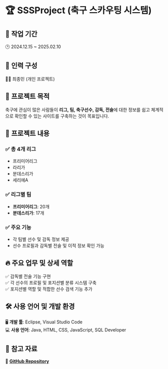 # 🏆 SSSProject (축구 스카우팅 시스템)

## 📅 작업 기간
🕒 2024.12.15 ~ 2025.02.10

## 👤 인력 구성
👨‍💻 최종민 (개인 프로젝트)

## 🎯 프로젝트 목적
축구에 관심이 많은 사람들이 **리그, 팀, 축구선수, 감독, 전술**에 대한 정보를 쉽고 체계적으로 확인할 수 있는 사이트를 구축하는 것이 목표입니다.

## 📌 프로젝트 내용
### ✅ 총 4개 리그
- 프리미어리그  
- 라리가  
- 분데스리가  
- 세리에A  

### ✅ 리그별 팀
- **프리미어리그**: 20개  
- **분데스리가**: 17개  

### ✅ 주요 기능
- 각 팀별 선수 및 감독 정보 제공  
- 선수 프로필과 감독별 전술 및 이적 정보 확인 가능  

## 🔥 주요 업무 및 상세 역할
✅ 감독별 전술 기능 구현  
✅ 각 선수의 프로필 및 포지션별 분류 시스템 구축  
✅ 포지션별 역할 및 적합한 선수 검색 기능 추가  

## 🛠 사용 언어 및 개발 환경
🖥 **개발 툴**: Eclipse, Visual Studio Code  
💻 **사용 언어**: Java, HTML, CSS, JavaScript, SQL Developer  

## 📌 참고 자료
🔗 **[GitHub Repository](https://github.com/jongmin0153/SSSProject)**